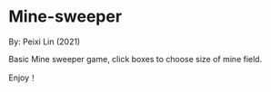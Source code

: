# Mine-sweeper
By: Peixi Lin (2021)

Basic Mine sweeper game, click boxes to choose size of mine field.

Enjoy！

